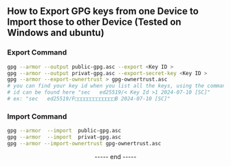 ## How to Export GPG keys from one Device to Import those to other Device (Tested on Windows and ubuntu)

### Export Command

```bash
gpg --armor --output public-gpg.asc --export <Key ID >
gpg --armor --output privat-gpg.asc --export-secret-key <Key ID >
gpg --armor --export-ownertrust > gpg-ownertrust.asc
# you can find your key id when you list all the keys, using the command "gpg --list-secret-keys --keyid-format=long"
# id can be found here "sec   ed25519/< Key Id >1 2024-07-10 [SC]"
# ex: "sec   ed25519/F□□□□□□□□□□□□□B 2024-07-10 [SC]"
```

### Import Command

```bash
gpg --armor  --import  public-gpg.asc
gpg --armor  --import  privat-gpg.asc
gpg --armor --import-ownertrust gpg-ownertrust.asc 
```

<p align="center">
 ----- end -----
</p>